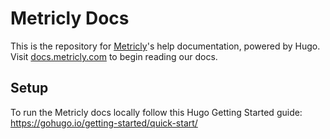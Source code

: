 # Metricly Docs

This is the repository for [Metricly](https://github.com/metricly)'s help documentation, powered by Hugo. Visit [docs.metricly.com](https://docs.metricly.com) to begin reading our docs.

## Setup

To run the Metricly docs locally follow this Hugo Getting Started guide: https://gohugo.io/getting-started/quick-start/
